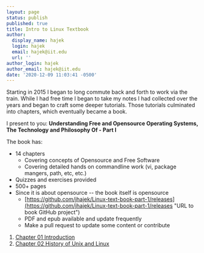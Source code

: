 ```yaml
---
layout: page
status: publish
published: true
title: Intro to Linux Textbook
author:
  display_name: hajek
  login: hajek
  email: hajek@iit.edu
  url: ''
author_login: hajek
author_email: hajek@iit.edu
date: '2020-12-09 11:03:41 -0500'
---
```


Starting in 2015 I began to long commute back and forth to work via the train.  While I had free time I began to take my notes I had collected over the years and began to craft some deeper tutorials. Those tutorials culminated into chapters, which eventually became a book.

I present to you: **Understanding Free and Opensource Operating Systems, The Technology and Philosophy Of - Part I**

The book has:

* 14 chapters
  * Covering concepts of Opensource and Free Software
  * Covering detailed hands on commandline work (vi, package mangers, path, etc, etc.)
* Quizzes and exercises provided
* 500+ pages
* Since it is about opensource -- the book itself is opensource
  * [https://github.com/jhajek/Linux-text-book-part-1/releases](https://github.com/jhajek/Linux-text-book-part-1/releases "URL to book GitHub project")
  * PDF and epub available and update frequently
  * Make a pull request to update some content or contribute
  
1. [Chapter 01 Introduction](/2023-01-01-Technology-and-philosophy-of-opensource-software-Chapter-01.html "link to chapter 01")
1. [Chapter 02 History of Unix and Linux](/2023-01-01-Technology-and-philosophy-of-opensource-software-Chapter-02.html "link to chapter 02")
